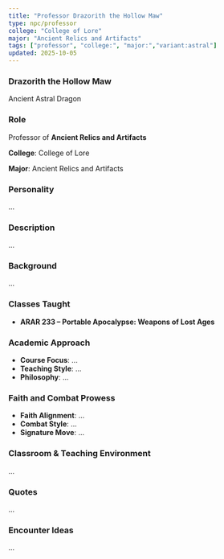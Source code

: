 ```yaml
---
title: "Professor Drazorith the Hollow Maw"
type: npc/professor
college: "College of Lore"
major: "Ancient Relics and Artifacts"
tags: ["professor", "college:", "major:","variant:astral"]
updated: 2025-10-05
---
```

### Drazorith the Hollow Maw

Ancient Astral Dragon

### Role

Professor of **Ancient Relics and Artifacts**

**College**: College of Lore

**Major**: Ancient Relics and Artifacts

### Personality

...

### Description

...

### Background

...

### Classes Taught

- **ARAR 233 – Portable Apocalypse: Weapons of Lost Ages**

### Academic Approach

- **Course Focus**: ...
- **Teaching Style**: ...
- **Philosophy**: ...

### Faith and Combat Prowess

- **Faith Alignment**: ...
- **Combat Style**: ...
- **Signature Move**: ...

### Classroom & Teaching Environment

...

### Quotes

...

### Encounter Ideas

...
